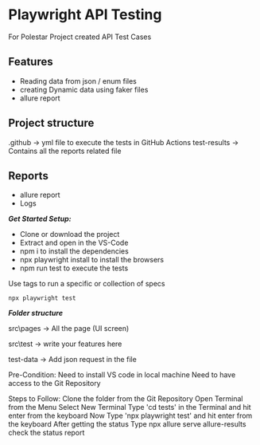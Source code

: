 # Playwright API Testing
For Polestar Project created API Test Cases 

## Features
- Reading data from json / enum files
- creating Dynamic data using faker files
- allure report


## Project structure
.github -> yml file to execute the tests in GitHub Actions
test-results -> Contains all the reports related file

## Reports
- allure report
- Logs

***Get Started Setup:***

- Clone or download the project
- Extract and open in the VS-Code
- npm i to install the dependencies
- npx playwright install to install the browsers
- npm run test to execute the tests
          
Use tags to run a specific or collection of specs

```
npx playwright test 
```
***Folder structure***

src\pages ->   All the page (UI screen)
                                        
src\test -> write your features here 

test-data ->  Add json request in the file





























Pre-Condition:
Need to install VS code in local machine
Need to have access to the Git Repository

Steps to Follow:
Clone the folder from the Git Repository
Open Terminal from the Menu
Select New Terminal
Type 'cd tests' in the Terminal and hit enter from the keyboard
Now Type 'npx playwright test' and hit enter from the keyboard
After getting the status 
Type npx allure serve allure-results
check the status report
